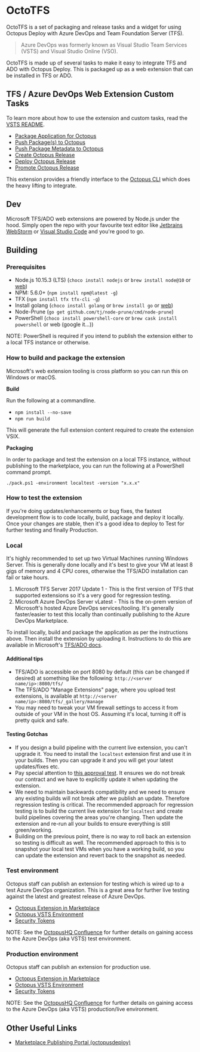 # OctoTFS

OctoTFS is a set of packaging and release tasks and a widget for using Octopus Deploy with Azure DevOps and Team Foundation Server (TFS).

> Azure DevOps was formerly known as Visual Studio Team Services (VSTS) and Visual Studio Online (VSO).

OctoTFS is made up of several tasks to make it easy to integrate TFS and ADO with Octopus Deploy. This is packaged up as a web extension that can be installed in TFS or ADO.

## TFS / Azure DevOps Web Extension Custom Tasks 

To learn more about how to use the extension and custom tasks, read the [VSTS README](source/vsts.md).

* [Package Application for Octopus](source/tasks/Pack)
* [Push Package(s) to Octopus](source/tasks/Push)
* [Push Package Metadata to Octopus](source/tasks/Metadata)
* [Create Octopus Release](source/tasks/CreateOctopusRelease)
* [Deploy Octopus Release](source/tasks/Deploy)
* [Promote Octopus Release](source/tasks/Promote)

This extension provides a friendly interface to the [Octopus CLI](https://g.octopushq.com/ExternalToolOctoTools) which does the heavy lifting to integrate.

## Dev

Microsoft TFS/ADO web extensions are powered by Node.js under the hood. Simply open the repo with your favourite text editor like [Jetbrains WebStorm](https://jetbrains.com/webstorm) or [Visual Studio Code](https://code.visualstudio.com/) and you're good to go.

## Building  

### Prerequisites

* Node.js 10.15.3 (LTS) (`choco install nodejs` or `brew install node@10` or [web](https://nodejs.org)) 
* NPM: 5.6.0+ (`npm install npm@latest -g`)
* TFX (`npm install tfx tfx-cli -g`)
* Install golang (`choco install golang` or `brew install go` or [web](https://golang.org))
* Node-Prune (`go get github.com/tj/node-prune/cmd/node-prune`)
* PowerShell (`choco install powershell-core` or `brew cask install powershell` or web (google it...))

NOTE: PowerShell is required if you intend to publish the extension either to a local TFS instance or otherwise.

### How to build and package the extension

Microsoft's web extension tooling is cross platform so you can run this on Windows or macOS.

**Build** 

Run the following at a commandline.

* `npm install --no-save`
* `npm run build`

This will generate the full extension content required to create the extension VSIX.

**Packaging**

In order to package and test the extension on a local TFS instance, without publishing to the marketplace, you can run the following at a PowerShell command prompt.
 
`./pack.ps1 -environment localtest -version "x.x.x"`

### How to test the extension

If you're doing updates/enhancements or bug fixes, the fastest development flow is to code locally, build, package and deploy it locally. Once your changes are stable, then it's a good idea to deploy to Test for further testing and finally Production.

### Local

It's highly recommended to set up two Virtual Machines running Windows Server. This is generally done locally and it's best to give your VM at least 8 gigs of memory and 4 CPU cores, otherwise the TFS/ADO installation can fail or take hours.

1. Microsoft TFS Server 2017 Update 1 - This is the first version of TFS that supported extensions so it's a very good for regression testing.  
2. Microsoft Azure DevOps Server vLatest - This is the on-prem version of Microsoft's hosted Azure DevOps services/tooling. It's generally faster/easier to test this locally than continually publishing to the Azure DevOps Marketplace.

To install locally, build and package the application as per the instructions above. Then install the extension by uploading it. Instructions to do this are available in Microsoft's [TFS/ADO docs](https://docs.microsoft.com/en-us/vsts/marketplace/get-tfs-extensions?view=tfs-2018#install-extensions-for-disconnected-tfs). 

#### Additional tips

* TFS/ADO is accessible on port 8080 by default (this can be changed if desired) at something like the following: `http://<server name/ip>:8080/tfs/`
* The TFS/ADO "Manage Extensions" page, where you upload test extensions, is available at `http://<server name/ip>:8080/tfs/_gallery/manage`
* You may need to tweak your VM firewall settings to access it from outside of your VM in the host OS. Assuming it's local, turning it off is pretty quick and safe. 

#### Testing Gotchas

* If you design a build pipeline with the current live extension, you can't upgrade it. You need to install the `localtest` extension first and use it in your builds. Then you can upgrade it and you will get your latest updates/fixes etc.
* Pay special attention to [this approval test](tests/OctoTFS.Tests/OctoTFS.Tests/ContractStabilityFixture.EnsureInputNamesAndTypesHaveNotChanged.approved.txt). It ensures we do not break our contract and we have to explicitly update it when updating the extension.
* We need to maintain backwards compatibility and we need to ensure any existing builds will not break after we publish an update. Therefore regression testing is critical. The recommended approach for regression testing is to build the current live extension for `localtest` and create build pipelines covering the areas you're changing. Then update the extension and re-run all your builds to ensure everything is still green/working.
* Building on the previous point, there is no way to roll back an extension so testing is difficult as well. The recommended approach to this is to snapshot your local test VMs when you have a working build, so you can update the extension and revert back to the snapshot as needed.

### Test environment

Octopus staff can publish an extension for testing which is wired up to a test Azure DevOps organization. This is a great area for further live testing against the latest and greatest release of Azure DevOps.

- [Octopus Extension in Marketplace](https://marketplace.visualstudio.com/items?itemName=octopusdeploy.octopus-deploy-build-release-tasks-test)
- [Octopus VSTS Environment](https://octopus-deploy-test.visualstudio.com)
- [Security Tokens](https://octopus-deploy-test.visualstudio.com/_details/security/tokens)

NOTE: See the [OctopusHQ Confluence](https://octopushq.atlassian.net/wiki/spaces/IN/pages/60063746/VSTS+Test+Environment) for further details on gaining access to the Azure DevOps (aka VSTS) test environment.  

### Production environment

Octopus staff can publish an extension for production use. 

- [Octopus Extension in Marketplace](https://marketplace.visualstudio.com/items?itemName=octopusdeploy.octopus-deploy-build-release-tasks)
- [Octopus VSTS Environment](https://octopus-deploy.visualstudio.com)
- [Security Tokens](https://octopus-deploy.visualstudio.com/_details/security/tokens)

NOTE: See the [OctopusHQ Confluence](https://octopushq.atlassian.net/wiki/spaces/IN/pages/60063746/VSTS+Test+Environment) for further details on gaining access to the Azure DevOps (aka VSTS) production/live environment.

## Other Useful Links

- [Marketplace Publishing Portal (octopusdeploy)](https://marketplace.visualstudio.com/manage/publishers/octopusdeploy) 